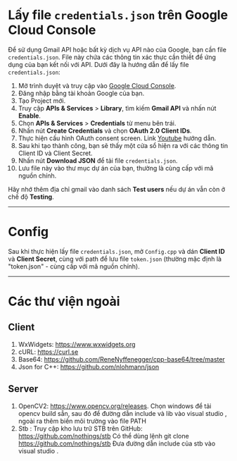 # Lấy file `credentials.json` trên Google Cloud Console

Để sử dụng Gmail API hoặc bất kỳ dịch vụ API nào của Google, bạn cần file `credentials.json`. File này chứa các thông tin xác thực cần thiết để ứng dụng của bạn kết nối với API. Dưới đây là hướng dẫn để lấy file `credentials.json`:

1. Mở trình duyệt và truy cập vào [Google Cloud Console](https://console.cloud.google.com/).
2. Đăng nhập bằng tài khoản Google của bạn.
3. Tạo Project mới.
4. Truy cập **APIs & Services** > **Library**, tìm kiếm **Gmail API** và nhấn nút **Enable**.
5. Chọn **APIs & Services** > **Credentials** từ menu bên trái.
6. Nhấn nút **Create Credentials** và chọn **OAuth 2.0 Client IDs**.
7. Thực hiện cấu hình OAuth consent screen. Link [Youtube](https://www.youtube.com/watch?v=1Ua0Eplg75M) hướng dẫn. 
8. Sau khi tạo thành công, bạn sẽ thấy một cửa sổ hiện ra với các thông tin Client ID và Client Secret.
9. Nhấn nút **Download JSON** để tải file `credentials.json`.
10. Lưu file này vào thư mục dự án của bạn, thường là cùng cấp với mã nguồn chính.

Hãy nhớ thêm địa chỉ gmail vào danh sách **Test users** nếu dự án vẫn còn ở chế độ **Testing**.

---
# Config

Sau khi thực hiện lấy file `credentials.json`, mở `Config.cpp` và dán **Client ID** và **Client Secret**, cùng với path để lưu file `token.json` (thường mặc định là "token.json" - cùng cấp với mã nguồn chính).

---
# Các thư viện ngoài

## Client
1. WxWidgets: https://www.wxwidgets.org
2. cURL: https://curl.se
3. Base64: https://github.com/ReneNyffenegger/cpp-base64/tree/master
4. Json for C++: https://github.com/nlohmann/json

## Server
1. OpenCV2: https://www.opencv.org/releases.
Chọn windows để tải opencv build sẵn, sau đó để đường dẫn include và lib vào visual studio , ngoài ra thêm biến môi trường vào file PATH 
3. Stb : Truy cập kho lưu trữ STB trên GitHub: https://github.com/nothings/stb
Có thể dùng lệnh git clone https://github.com/nothings/stb
Đưa đường dẫn include của stb vào visual studio .
